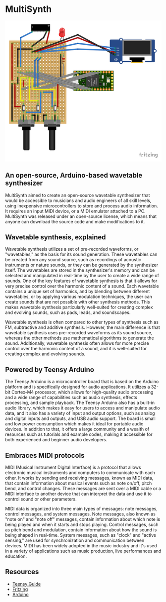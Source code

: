 # MultiSynth

![MultiSynth](imgs/multisynth.svg)


## An open-source, Arduino-based wavetable synthesizer
MultiSynth aimed to create an open-source wavetable synthesizer that would be accessible to musicians and audio engineers of all skill levels, using inexpensive microcontrollers to store and process audio information. It requires an input MIDI device, or a MIDI emulator attached to a PC. MultiSynth was released under an open-source license, which means that anyone can download the source code and make modifications to it.

## Wavetable synthesis, explained
Wavetable synthesis utilizes a set of pre-recorded waveforms, or "wavetables," as the basis for its sound generation. These wavetables can be created from any sound source, such as recordings of acoustic instruments or nature sounds, or they can be generated by the synthesizer itself. The wavetables are stored in the synthesizer's memory and can be selected and manipulated in real-time by the user to create a wide range of sounds. One of the key features of wavetable synthesis is that it allows for very precise control over the harmonic content of a sound. Each wavetable contains a unique set of harmonics, and by blending between different wavetables, or by applying various modulation techniques, the user can create sounds that are not possible with other synthesis methods. This makes wavetable synthesis particularly well-suited for creating complex and evolving sounds, such as pads, leads, and soundscapes.

Wavetable synthesis is often compared to other types of synthesis such as FM, subtractive and additive synthesis. However, the main difference is that wavetable synthesis uses pre-recorded waveforms as its sound source, whereas the other methods use mathematical algorithms to generate the sound. Additionally, wavetable synthesis often allows for more precise control over the harmonic content of a sound, and it is well-suited for creating complex and evolving sounds.

## Powered by Teensy Arduino
The Teensy Arduino is a microcontroller board that is based on the Arduino platform and is specifically designed for audio applications. It utilizes a 32-bit Cortex-M4 processor, which allows for high-quality audio processing and a wide range of capabilities such as audio synthesis, effects processing, and sample playback. The Teensy Arduino also has a built-in audio library, which makes it easy for users to access and manipulate audio data, and it also has a variety of input and output options, such as analog and digital inputs and outputs, and USB audio support. The board is small and low power consumption which makes it ideal for portable audio devices. In addition to that, it offers a large community and a wealth of resources such as tutorials and example codes, making it accessible for both experienced and beginner audio developers.

## Embraces MIDI protocols
MIDI (Musical Instrument Digital Interface) is a protocol that allows electronic musical instruments and computers to communicate with each other. It works by sending and receiving messages, known as MIDI data, that contain information about musical events such as note on/off, pitch bend, and control changes. These messages are sent over a MIDI cable or a MIDI interface to another device that can interpret the data and use it to control sound or other parameters.

MIDI data is organized into three main types of messages: note messages, control messages, and system messages. Note messages, also known as "note on" and "note off" messages, contain information about which note is being played and when it starts and stops playing. Control messages, such as pitch bend and modulation, contain information about how the sound is being shaped in real-time. System messages, such as "clock" and "active sensing," are used for synchronization and communication between devices. MIDI has been widely adopted in the music industry and it's used in a variety of applications such as music production, live performances and education. 

## Resources
- [Teensy Guide](https://teensyaudio.github.io/Wavetable-Synthesis)
- [Fritzing](http://fritzing.org/)
- [Arduino](https://www.arduino.cc)